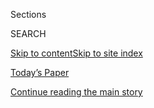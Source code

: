 <div id="app">

<div>

<div class="NYTAppHideMasthead css-1r6wvpq e1suatyy0">

<div class="section css-ui9rw0 e1suatyy2">

<div class="css-eph4ug er09x8g0">

<div class="css-6n7j50">

</div>

<span class="css-1dv1kvn">Sections</span>

<div class="css-10488qs">

<span class="css-1dv1kvn">SEARCH</span>

</div>

[Skip to content](#site-content)[Skip to site
index](#site-index)

</div>

<div class="css-10698na e1huz5gh0">

</div>

</div>

<div id="masthead-bar-one" class="section hasLinks css-15hmgas e1csuq9d3">

<div class="css-uqyvli e1csuq9d0">

</div>

<div class="css-1uqjmks e1csuq9d1">

</div>

<div class="css-9e9ivx">

[](https://myaccount.nytimes.com/auth/login?response_type=cookie&client_id=vi)

</div>

<div class="css-1bvtpon e1csuq9d2">

[Today’s Paper](https://www.nytimes.com/section/todayspaper)

</div>

</div>

</div>

</div>

<div data-aria-hidden="false">

<div id="site-content" data-role="main">

<div id="top-wrapper" class="css-15p45cc eaca97t0" type="top">

<div id="top-slug" class="css-19x0jxb eaca97t1" hidden="">

Advertisement

</div>

[Continue reading the main
story](#after-top)

<div class="ad top-wrapper" style="text-align:center;height:100%;display:block;min-height:90px">

<div id="top" class="place-ad" data-position="top" data-size-key="top">

</div>

</div>

<div id="after-top">

</div>

</div>

<div id="byline" class="section css-15h4p1b e9abtgs0">

<div class="css-1j21atc e1svk9qx1">

<div class="css-nfcc9b e1svk9qx3">

<div class="css-cnx41t">

![Portrait of Ben
Hubbard](https://static01.nyt.com/images/2018/10/10/multimedia/author-ben-hubbard/author-ben-hubbard-thumbLarge.png)

</div>

<div class="css-vl9dhg e1svk9qx5">

<div class="css-1nrhkj6 e1svk9qx6">

# Ben Hubbard

</div>

## <span></span>

Ben Hubbard is the Beirut bureau chief for The Times. An Arabic speaker
with more than a decade in the Middle East, he has covered
[coups](https://www.nytimes.com/2016/07/23/world/middleeast/failed-turkish-coup-accelerated-a-purge-years-in-the-making.html),
civil wars,
[protests](http://www.nytimes.com/2013/08/10/world/middleeast/in-cairo-camps-protesters-dig-in-and-live-on.html),
[jihadist
groups](https://www.nytimes.com/2014/07/24/world/middleeast/islamic-state-controls-raqqa-syria.html),
[rotten fish as
cuisine](http://www.nytimes.com/2013/05/07/world/middleeast/a-taste-of-spring-that-reeks-of-tradition.html),
[religion](https://www.nytimes.com/2016/07/11/world/middleeast/saudi-arabia-islam-wahhabism-religious-police.html)
and [pop
culture](https://www.nytimes.com/2017/05/16/world/middleeast/isis-ramadan-tv-drama.html)
from more than a dozen countries, including Syria, Iraq, Lebanon, Saudi
Arabia, Turkey, Egypt and Yemen. His first book, [MBS: The Rise to Power
of Mohammed bin
Salman](https://www.penguinrandomhouse.com/books/601932/mbs-by-ben-hubbard/),
will be published in March.

<span class="css-dd5dyy">More**</span>

</div>

</div>

</div>

<div>

<div id="mid1-wrapper" class="css-1mn4oms eaca97t0" type="rank">

<div id="mid1-slug" class="css-1tag3rd eaca97t1">

Advertisement

</div>

[Continue reading the main
story](#after-mid1)

<div id="mid1" class="ad mid1-wrapper" style="text-align:center;height:100%;display:block">

</div>

<div id="after-mid1">

</div>

</div>

</div>

<div class="css-185go5a e1o5byef0">

<div class="css-15cbhtu">

  - [Latest](#stream-panel)
  - <span class="css-6n7j50">Search</span>
    <div class="control">
    <div class="label-container css-1dv1kvn">
    Search
    </div>
    <div class="css-wm4t3d">
    **<span id="clear-search-input" class="css-1dv1kvn">Clear this text
    input</span>
    </div>
    </div>
    <span class="css-1iovbfw"></span>

<div id="stream-panel" class="section css-8msx5b e1jz0cab1">

<div class="css-13mho3u">

1.  
    
    <div class="css-1cp3ece">
    
    <div class="css-1l4spti">
    
    [](/2020/08/04/world/middleeast/beirut-explosion-blast.html)
    
    <div class="css-79elbk">
    
    ![](https://static01.nyt.com/images/2020/08/04/world/04lebanon/04lebanon-thumbWide.jpg?quality=75&auto=webp&disable=upscale)
    
    </div>
    
    ## At Least 25 Killed as Powerful Explosion Rocks Beirut: Live Updates
    
    The government had stored “highly explosive materials” at the blast
    scene on the Lebanese capital’s waterfront, a top military official
    said. Thousands of people were injured and the shock was felt across
    the city.
    
    <div class="css-1nqbnmb ea5icrr0">
    
    By <span class="css-1n7hynb">Ben
    Hubbard</span>
    
    </div>
    
    </div>
    
    <div class="css-1lc2l26 e1xfvim33">
    
    </div>
    
    </div>

2.  
    
    <div class="css-1cp3ece">
    
    <div class="css-1l4spti">
    
    [](/2020/07/24/world/middleeast/Saudi-spy-mbs-extradition.html)
    
    <div class="css-79elbk">
    
    ![](https://static01.nyt.com/images/2020/07/24/world/24saudi-interpoltop/24saudi-interpoltop-thumbWide.jpg?quality=75&auto=webp&disable=upscale)
    
    </div>
    
    ## A Saudi Spy Chief Hid Abroad. With Appeals and Threats, M.B.S. Tried to Bring Him Back
    
    To try to force a former Saudi intelligence officer to return to the
    kingdom, Crown Prince Mohammed bin Salman asked for his help,
    targeted his family and sought to have him arrested abroad.
    
    <div class="css-1nqbnmb ea5icrr0">
    
    By <span class="css-1n7hynb">Ben
    Hubbard</span>
    
    </div>
    
    </div>
    
    <div class="css-1lc2l26 e1xfvim33">
    
    </div>
    
    </div>

3.  
    
    <div class="css-1cp3ece">
    
    <div class="css-1l4spti">
    
    [](/2020/07/12/world/middleeast/beirut-lebanon-economic-crisis.html)
    
    <div class="css-79elbk">
    
    ![](https://static01.nyt.com/images/2020/07/12/world/11Lebanon-Dispatch/11Lebanon-Dispatch-thumbWide.jpg?quality=75&auto=webp&disable=upscale)
    
    </div>
    
    ### <span class="css-m70j1g">Lebanon Dispatch</span>
    
    ## Bartering Child’s Dress for Food: Life in Lebanon’s Economic Crisis
    
    A TV chef abandons unaffordable beef. Blackouts make for sweltering
    summer nights. Changing money feels like a drug deal: The financial
    meltdown means daily pain and a blow to a country’s pride.
    
    <div class="css-1nqbnmb ea5icrr0">
    
    By <span class="css-1n7hynb">Ben Hubbard <span>and</span> Hwaida
    Saad</span>
    
    </div>
    
    </div>
    
    <div class="css-1lc2l26 e1xfvim33">
    
    </div>
    
    </div>

4.  
    
    <div class="css-1cp3ece">
    
    <div class="css-1l4spti">
    
    [](/2020/07/06/world/middleeast/coronavirus-saudi-domestic-workers-maids-arab.html)
    
    <div class="css-79elbk">
    
    ![](https://static01.nyt.com/images/2020/07/05/world/05mideast-labor/merlin_173189445_5f11297e-9cb1-49af-87c6-5f53754aecf6-thumbWide.jpg?quality=75&auto=webp&disable=upscale)
    
    </div>
    
    ## Laid Off and Locked Up: Virus Traps Domestic Workers in Arab States
    
    The pandemic and economic crises have caused many workers to lose
    their jobs. Some have been detained, abused, deprived of wages and
    stranded far from home with nowhere to turn for help.
    
    <div class="css-1nqbnmb ea5icrr0">
    
    By <span class="css-1n7hynb">Ben Hubbard <span>and</span> Louise
    Donovan</span>
    
    </div>
    
    </div>
    
    <div class="css-1lc2l26 e1xfvim33">
    
    </div>
    
    </div>

5.  
    
    <div class="css-1cp3ece">
    
    <div class="css-1l4spti">
    
    [](/2020/06/25/world/middleeast/israel-united-arab-emirates-coronavirus.html)
    
    <div class="css-79elbk">
    
    ![](https://static01.nyt.com/images/2020/06/25/world/25israel-uae/merlin_173019246_9277689e-8b37-4e78-af96-af9d20ec4ebe-thumbWide.jpg?quality=75&auto=webp&disable=upscale)
    
    </div>
    
    ## Israel Announces Partnership With U.A.E., Which Throws Cold Water On It
    
    Prime Minister Benjamin Netanyahu touted a rare public opening
    between the two countries. Apparently, the Emirates was not ready
    for it.
    
    <div class="css-1nqbnmb ea5icrr0">
    
    By <span class="css-1n7hynb">Ronen Bergman <span>and</span> Ben
    Hubbard</span>
    
    </div>
    
    </div>
    
    <div class="css-1lc2l26 e1xfvim33">
    
    </div>
    
    </div>

6.  
    
    <div class="css-1cp3ece">
    
    <div class="css-1l4spti">
    
    [](/2020/06/23/world/middleeast/hajj-pilgrimage-canceled.html)
    
    <div class="css-79elbk">
    
    ![](https://static01.nyt.com/images/2020/04/08/world/23hajj/merlin_171251070_51c3b7df-fb13-432c-b298-ff6b6c476584-thumbWide.jpg?quality=75&auto=webp&disable=upscale)
    
    </div>
    
    ## The Hajj Pilgrimage Is Canceled, and Grief Rocks the Muslim World
    
    The coronavirus pandemic upended the plans of millions of Muslims,
    for whom the once-in-a-lifetime trip is a sacred milestone.
    
    <div class="css-1nqbnmb ea5icrr0">
    
    By <span class="css-1n7hynb">Ben Hubbard <span>and</span> Declan
    Walsh</span>
    
    </div>
    
    </div>
    
    <div class="css-1lc2l26 e1xfvim33">
    
    </div>
    
    </div>

7.  
    
    <div class="css-1cp3ece">
    
    <div class="css-1l4spti">
    
    [](/2020/06/22/world/middleeast/saudi-arabia-hajj-mecca-pilgrims.html)
    
    <div class="css-79elbk">
    
    ![](https://static01.nyt.com/images/2020/06/22/world/22Hajj/22Hajj-thumbWide-v2.jpg?quality=75&auto=webp&disable=upscale)
    
    </div>
    
    ## Saudi Arabia Drastically Limits Hajj Pilgrimage to Prevent Viral Spread
    
    Saudi Arabia said only “very limited numbers” of pilgrims could
    perform the hajj this year, with only Saudis and foreign nationals
    already in the kingdom allowed to take part.
    
    <div class="css-1nqbnmb ea5icrr0">
    
    By <span class="css-1n7hynb">Ben
    Hubbard</span>
    
    </div>
    
    </div>
    
    <div class="css-1lc2l26 e1xfvim33">
    
    </div>
    
    </div>

8.  
    
    <div class="css-1cp3ece">
    
    <div class="css-1l4spti">
    
    [](/2020/06/22/world/europe/france-isis-children-repatriated.html)
    
    <div class="css-79elbk">
    
    ![](https://static01.nyt.com/images/2020/06/22/world/22france-isis-kids/22france-isis-kids-thumbWide-v2.jpg?quality=75&auto=webp&disable=upscale)
    
    </div>
    
    ## France Brings 10 Children of French Jihadists Home From Syria
    
    About 270 children of French citizens remain stuck in Syria,
    according to rights groups, which argue that leaving them stranded
    in squalid detention camps exposes them to illness and
    radicalization.
    
    <div class="css-1nqbnmb ea5icrr0">
    
    By <span class="css-1n7hynb">Constant Méheut <span>and</span> Ben
    Hubbard</span>
    
    </div>
    
    </div>
    
    <div class="css-1lc2l26 e1xfvim33">
    
    </div>
    
    </div>

9.  
    
    <div class="css-1cp3ece">
    
    <div class="css-1l4spti">
    
    [](/2020/06/22/world/europe/syria-doctor-torture-germany.html)
    
    <div class="css-79elbk">
    
    ![](https://static01.nyt.com/images/2020/06/22/world/22germany-syria/22germany-syria-thumbWide.jpg?quality=75&auto=webp&disable=upscale)
    
    </div>
    
    ## Syrian Doctor Accused of Torture Is Arrested in Germany
    
    Alaa Mousa, who worked in a prison, is expected to be charged with
    crimes against humanity. He is the third former Syrian official to
    be detained in Germany.
    
    <div class="css-1nqbnmb ea5icrr0">
    
    By <span class="css-1n7hynb">Christopher F. Schuetze
    <span>and</span> Ben
    Hubbard</span>
    
    </div>
    
    </div>
    
    <div class="css-1lc2l26 e1xfvim33">
    
    </div>
    
    </div>

10. 
    
    <div class="css-1cp3ece">
    
    <div class="css-1l4spti">
    
    [](/2020/06/15/world/middleeast/syria-economy-assad-makhlouf.html)
    
    <div class="css-79elbk">
    
    ![](https://static01.nyt.com/images/2020/06/11/world/xxsyria/xxsyria-thumbWide-v2.jpg?quality=75&auto=webp&disable=upscale)
    
    </div>
    
    ## Syria’s Economy Collapses Even as Civil War Winds to a Close
    
    President Bashar al-Assad faces threats he cannot bomb into
    submission, as protests erupt over living standards and a rift opens
    among the ruling elite.
    
    <div class="css-1nqbnmb ea5icrr0">
    
    By <span class="css-1n7hynb">Ben Hubbard</span>
    
    </div>
    
    </div>
    
    <div class="css-1lc2l26 e1xfvim33">
    
    </div>
    
    </div>

<div class="css-13mho3u">

<div class="css-1t62hi8">

<div class="css-1stvaey">

Show
More

<div>

<div style="border:0;clip:rect(0 0 0 0);height:1px;margin:-1px;overflow:hidden;white-space:nowrap;padding:0;width:1px;position:absolute" data-role="log" data-aria-live="assertive">

</div>

<div style="border:0;clip:rect(0 0 0 0);height:1px;margin:-1px;overflow:hidden;white-space:nowrap;padding:0;width:1px;position:absolute" data-role="log" data-aria-live="assertive">

</div>

<div style="border:0;clip:rect(0 0 0 0);height:1px;margin:-1px;overflow:hidden;white-space:nowrap;padding:0;width:1px;position:absolute" data-role="log" data-aria-live="polite">

</div>

<div style="border:0;clip:rect(0 0 0 0);height:1px;margin:-1px;overflow:hidden;white-space:nowrap;padding:0;width:1px;position:absolute" data-role="log" data-aria-live="polite">

</div>

</div>

</div>

</div>

</div>

</div>

<div class="css-g6hk37 supplemental">

<div id="mid2-wrapper" class="css-10wkyv7 eaca97t0" type="lede">

<div id="mid2-slug" class="css-1tag3rd eaca97t1">

Advertisement

</div>

[Continue reading the main
story](#after-mid2)

<div id="mid2" class="ad mid2-wrapper" style="text-align:center;height:100%;display:block;min-height:250px">

</div>

<div id="after-mid2">

</div>

</div>

## Follow Elsewhere

<div class="module-body">

  - [**<span data-aria-hidden="true">NYTBen</span><span class="css-1dv1kvn">twitter
    page for
    NYTBen</span>](https://twitter.com/NYTBen)
  - [**<span data-aria-hidden="true">ben.hubbard.33</span><span class="css-1dv1kvn">facebook
    page for
    ben.hubbard.33</span>](https://www.facebook.com/ben.hubbard.33)

</div>

## Feedback? Questions?

<div class="css-hftqp3">

Include your name, the article headline, and your message.

</div>

Email Author

</div>

</div>

</div>

</div>

</div>

</div>

## Site Index

<div>

</div>

## Site Information Navigation

  - [© <span>2020</span> <span>The New York Times
    Company</span>](https://help.nytimes.com/hc/en-us/articles/115014792127-Copyright-notice)

<!-- end list -->

  - [NYTCo](https://www.nytco.com/)
  - [Contact
    Us](https://help.nytimes.com/hc/en-us/articles/115015385887-Contact-Us)
  - [Work with us](https://www.nytco.com/careers/)
  - [Advertise](https://nytmediakit.com/)
  - [T Brand Studio](http://www.tbrandstudio.com/)
  - [Your Ad
    Choices](https://www.nytimes.com/privacy/cookie-policy#how-do-i-manage-trackers)
  - [Privacy](https://www.nytimes.com/privacy)
  - [Terms of
    Service](https://help.nytimes.com/hc/en-us/articles/115014893428-Terms-of-service)
  - [Terms of
    Sale](https://help.nytimes.com/hc/en-us/articles/115014893968-Terms-of-sale)
  - [Site
    Map](https://spiderbites.nytimes.com)
  - [Help](https://help.nytimes.com/hc/en-us)
  - [Subscriptions](https://www.nytimes.com/subscription?campaignId=37WXW)

</div>

</div>
